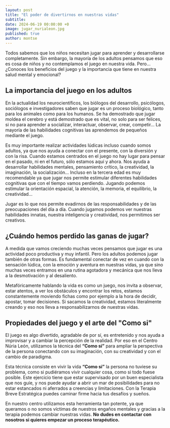 ```yaml
---
layout: post
title: "El poder de divertirnos en nuestras vidas"
subtitle: 
date: 2024-06-19 00:00:00 +0
image: jugar_nurialeon.jpg
published: true
author: montse
---
```




Todos sabemos que los niños necesitan jugar para aprender y desarrollarse completamente. Sin embargo, la mayoría de los adultos pensamos que eso es cosa de niños y no contemplamos el juego en nuestra vida. Pero… ¿Conoces los beneficios del juego y la importancia que tiene en nuestra salud mental y emocional?

<!-- more -->

## La importancia del juego en los adultos

En la actualidad los neurocientíficos, los biólogos del desarrollo, psicólogos, sociólogos e investigadores saben que jugar es un proceso biológico, tanto para los animales como para los humanos. Se ha demostrado que jugar moldea el cerebro y está demostrado que es vital, no solo para ser felices, si no para aprender a socializar, interactuar, observar, crear, competir… La mayoría de las habilidades cognitivas las aprendemos de pequeños mediante el juego.

Es muy importante realizar actividades lúdicas incluso cuando somos adultos, ya que nos ayuda a conectar con el presente, con la diversión y con la risa.  Cuando estamos centrados en el juego no hay lugar para pensar en el pasado, ni en el futuro, sólo estamos aquí y ahora. Nos ayuda a desarrollar habilidades mentales, pensamiento crítico, la creatividad, la imaginación, la socialización… Incluso en la tercera edad es muy recomendable ya que jugar nos permite estimular diferentes habilidades cognitivas que con el tiempo vamos perdiendo. Jugando podemos estimular la orientación espacial, la atención, la memoria, el equilibrio, la creatividad...

Jugar es lo que nos permite evadirnos de las responsabilidades y de las preocupaciones del día a día. Cuando jugamos podemos ver nuestras habilidades innatas, nuestra inteligencia y creatividad, nos permitimos ser creativos.

## ¿Cuándo hemos perdido las ganas de jugar?

A medida que vamos creciendo muchas veces pensamos que jugar es una actividad poco productiva y muy infantil. Pero los adultos podemos jugar también de otras formas. Es fundamental conectar de vez en cuando con la sensación lúdica, con la emoción y aventura en nuestras vidas, ya que sino muchas veces entramos en una rutina agotadora y mecánica que nos lleva a la desmotivación y al desaliento. 

Metafóricamente hablando la vida es como un juego, nos invita a observar, estar atentos, a ver los obstáculos y encontrar los retos, estamos constantemente moviendo fichas como por ejemplo a la hora de decidir, apostar, tomar decisiones. Si sacamos la creatividad, estamos literalmente creando y eso nos lleva a responsabilizarnos de nuestras vidas.  

## Propiedades del juego y el arte del "Como si" 
El juego es algo divertido, agradable de por sí, es entretenido y nos ayuda a improvisar y a cambiar la percepción de la realidad. Por eso en el Centro Núria León, utilizamos la técnica del **“Como si”** para ampliar la perspectiva de la persona conectando con su imaginación, con su creatividad y con el cambio de paradigma.  

Esta técnica consiste en vivir la vida **“Como si”** la persona no tuviese su problema, como si pudiéramos vivir cualquier cosa, como si todo fuese posible. Este ejercicio tiene que estar supervisado por un buen especialista que nos guíe, y nos puede ayudar a abrir un mar de posibilidades para no estar estancados ni aferrados a creencias y limitaciones. Con la Terapia Breve Estratégica puedes caminar firme hacia tus desafíos y sueños. 

En nuestro centro utilizamos esta herramienta tan potente, ya que queramos o no somos víctimas de nuestros engaños mentales y gracias a la terapia podemos cambiar nuestras vidas. **No dudes en contactar con nosotros si quieres empezar un proceso terapéutico.**
